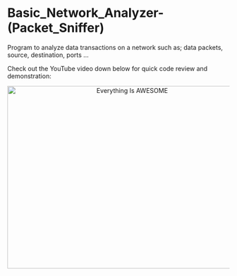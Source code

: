 # Basic_Network_Analyzer-(Packet_Sniffer)
Program to analyze data transactions on a network such as; data packets, source, destination, ports ...

Check out the YouTube video down below for quick code review and demonstration:

<div align="center">
      <a href="https://youtu.be/ZH3jyq3X778">
     <img 
      src="https://img.youtube.com/vi/ZH3jyq3X778/0.jpg" 
      alt="Everything Is AWESOME" 
      height="415" width="550">
      </a>
    </div>
